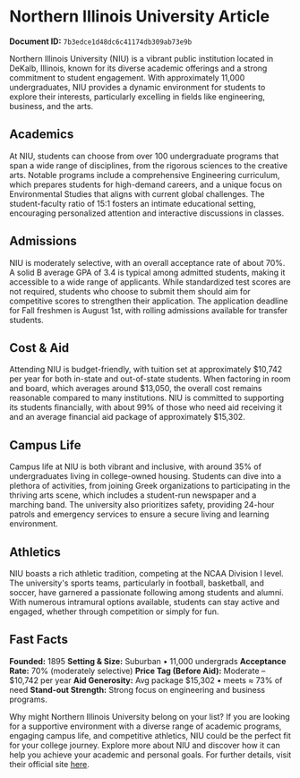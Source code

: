 # Northern Illinois University Article

**Document ID:** `7b3edce1d48dc6c41174db309ab73e9b`

Northern Illinois University (NIU) is a vibrant public institution located in DeKalb, Illinois, known for its diverse academic offerings and a strong commitment to student engagement. With approximately 11,000 undergraduates, NIU provides a dynamic environment for students to explore their interests, particularly excelling in fields like engineering, business, and the arts.

## Academics
At NIU, students can choose from over 100 undergraduate programs that span a wide range of disciplines, from the rigorous sciences to the creative arts. Notable programs include a comprehensive Engineering curriculum, which prepares students for high-demand careers, and a unique focus on Environmental Studies that aligns with current global challenges. The student-faculty ratio of 15:1 fosters an intimate educational setting, encouraging personalized attention and interactive discussions in classes.

## Admissions
NIU is moderately selective, with an overall acceptance rate of about 70%. A solid B average GPA of 3.4 is typical among admitted students, making it accessible to a wide range of applicants. While standardized test scores are not required, students who choose to submit them should aim for competitive scores to strengthen their application. The application deadline for Fall freshmen is August 1st, with rolling admissions available for transfer students.

## Cost & Aid
Attending NIU is budget-friendly, with tuition set at approximately $10,742 per year for both in-state and out-of-state students. When factoring in room and board, which averages around $13,050, the overall cost remains reasonable compared to many institutions. NIU is committed to supporting its students financially, with about 99% of those who need aid receiving it and an average financial aid package of approximately $15,302.

## Campus Life
Campus life at NIU is both vibrant and inclusive, with around 35% of undergraduates living in college-owned housing. Students can dive into a plethora of activities, from joining Greek organizations to participating in the thriving arts scene, which includes a student-run newspaper and a marching band. The university also prioritizes safety, providing 24-hour patrols and emergency services to ensure a secure living and learning environment.

## Athletics
NIU boasts a rich athletic tradition, competing at the NCAA Division I level. The university's sports teams, particularly in football, basketball, and soccer, have garnered a passionate following among students and alumni. With numerous intramural options available, students can stay active and engaged, whether through competition or simply for fun.

## Fast Facts
**Founded:** 1895
**Setting & Size:** Suburban • 11,000 undergrads
**Acceptance Rate:** 70% (moderately selective)
**Price Tag (Before Aid):** Moderate – $10,742 per year
**Aid Generosity:** Avg package $15,302 • meets ≈ 73% of need
**Stand-out Strength:** Strong focus on engineering and business programs.

Why might Northern Illinois University belong on your list? If you are looking for a supportive environment with a diverse range of academic programs, engaging campus life, and competitive athletics, NIU could be the perfect fit for your college journey. Explore more about NIU and discover how it can help you achieve your academic and personal goals. For further details, visit their official site [here](https://www.petersons.com/college-search/northern-illinois-university-000_10003911.aspx).
